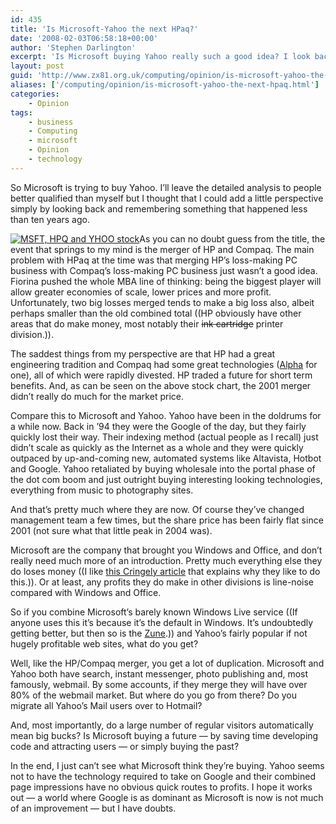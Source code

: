 ```yaml
---
id: 435
title: 'Is Microsoft-Yahoo the next HPaq?'
date: '2008-02-03T06:58:18+00:00'
author: 'Stephen Darlington'
excerpt: 'Is Microsoft buying Yahoo really such a good idea? I look back to HP''s acquisition of Compaq.'
layout: post
guid: 'http://www.zx81.org.uk/computing/opinion/is-microsoft-yahoo-the-next-hpaq.html'
aliases: ['/computing/opinion/is-microsoft-yahoo-the-next-hpaq.html']
categories:
    - Opinion
tags:
    - business
    - Computing
    - microsoft
    - Opinion
    - technology
---
```


So Microsoft is trying to buy Yahoo. I’ll leave the detailed analysis to people better qualified than myself but I thought that I could add a little perspective simply by looking back and remembering something that happened less than ten years ago.

[![MSFT, HPQ and YHOO stock](https://i0.wp.com/www.zx81.org.uk/wp-content/uploads/2008/02/hp-ms-yhoo-stock.thumbnail.gif)](http://www.zx81.org.uk/computing/opinion/is-microsoft-yahoo-the-next-hpaq.html/msft-hpq-and-yhoo-stock/ "MSFT, HPQ and YHOO stock")As you can no doubt guess from the title, the event that springs to my mind is the merger of HP and Compaq. The main problem with HPaq at the time was that merging HP’s loss-making PC business with Compaq’s loss-making PC business just wasn’t a good idea. Fiorina pushed the whole MBA line of thinking: being the biggest player will allow greater economies of scale, lower prices and more profit. Unfortunately, two big losses merged tends to make a big loss also, albeit perhaps smaller than the old combined total ((HP obviously have other areas that do make money, most notably their <del>ink cartridge</del> printer division.)).

The saddest things from my perspective are that HP had a great engineering tradition and Compaq had some great technologies ([Alpha](http://en.wikipedia.org/wiki/DEC_Alpha) for one), all of which were rapidly divested. HP traded a future for short term benefits. And, as can be seen on the above stock chart, the 2001 merger didn’t really do much for the market price.

Compare this to Microsoft and Yahoo. Yahoo have been in the doldrums for a while now. Back in ’94 they were the Google of the day, but they fairly quickly lost their way. Their indexing method (actual people as I recall) just didn’t scale as quickly as the Internet as a whole and they were quickly outpaced by up-and-coming new, automated systems like Altavista, Hotbot and Google. Yahoo retaliated by buying wholesale into the portal phase of the dot com boom and just outright buying interesting looking technologies, everything from music to photography sites.

And that’s pretty much where they are now. Of course they’ve changed management team a few times, but the share price has been fairly flat since 2001 (not sure what that little peak in 2004 was).

Microsoft are the company that brought you Windows and Office, and don’t really need much more of an introduction. Pretty much everything else they do loses money ((I like [this Cringely article](http://www.pbs.org/cringely/pulpit/2003/pulpit_20031113_000792.html) that explains why they like to do this.)). Or at least, any profits they do make in other divisions is line-noise compared with Windows and Office.

So if you combine Microsoft’s barely known Windows Live service ((If anyone uses this it’s because it’s the default in Windows. It’s undoubtedly getting better, but then so is the [Zune](/computing/ipod-vs-zune-for-the-uk.html).)) and Yahoo’s fairly popular if not hugely profitable web sites, what do you get?

Well, like the HP/Compaq merger, you get a lot of duplication. Microsoft and Yahoo both have search, instant messenger, photo publishing and, most famously, webmail. By some accounts, if they merge they will have over 80% of the webmail market. But where do you go from there? Do you migrate all Yahoo’s Mail users over to Hotmail?

And, most importantly, do a large number of regular visitors automatically mean big bucks? Is Microsoft buying a future — by saving time developing code and attracting users — or simply buying the past?

In the end, I just can’t see what Microsoft think they’re buying. Yahoo seems not to have the technology required to take on Google and their combined page impressions have no obvious quick routes to profits. I hope it works out — a world where Google is as dominant as Microsoft is now is not much of an improvement — but I have doubts.